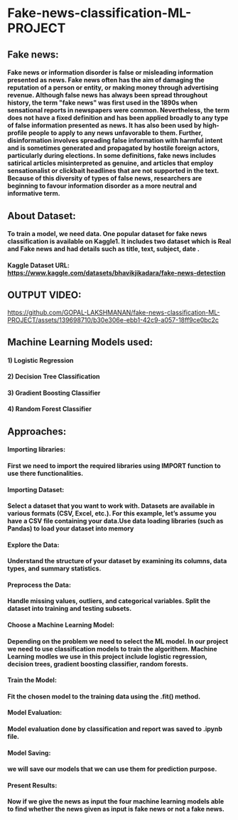# Fake-news-classification-ML-PROJECT

## Fake news:

#### Fake news or information disorder is false or misleading information presented as news. Fake news often has the aim of damaging the reputation of a person or entity, or making money through advertising revenue. Although false news has always been spread throughout history, the term "fake news" was first used in the 1890s when sensational reports in newspapers were common. Nevertheless, the term does not have a fixed definition and has been applied broadly to any type of false information presented as news. It has also been used by high-profile people to apply to any news unfavorable to them. Further, disinformation involves spreading false information with harmful intent and is sometimes generated and propagated by hostile foreign actors, particularly during elections. In some definitions, fake news includes satirical articles misinterpreted as genuine, and articles that employ sensationalist or clickbait headlines that are not supported in the text. Because of this diversity of types of false news, researchers are beginning to favour information disorder as a more neutral and informative term.

## About Dataset:

#### To train a model, we need data. One popular dataset for fake news classification is available on Kaggle1. It includes two dataset which is Real and Fake news and had details such as title, text, subject, date .

#### Kaggle Dataset URL: https://www.kaggle.com/datasets/bhavikjikadara/fake-news-detection

## OUTPUT VIDEO:


https://github.com/GOPAL-LAKSHMANAN/fake-news-classification-ML-PROJECT/assets/139698710/b30e306e-ebb1-42c9-a057-18ff9ce0bc2c


## Machine Learning Models used:

#### 1) Logistic Regression

#### 2) Decision Tree Classification

#### 3) Gradient Boosting Classifier

#### 4) Random Forest Classifier

## Approaches:

#### Importing libraries:

####    First we need to import the required libraries using IMPORT function to use there functionalities.

#### Importing Dataset:

####    Select a dataset that you want to work with. Datasets are available in various formats (CSV, Excel, etc.). For this example, let’s assume you have a CSV file containing your data.Use data loading libraries (such as Pandas) to load your dataset into memory

#### Explore the Data:

####    Understand the structure of your dataset by examining its columns, data types, and summary statistics.

#### Preprocess the Data:

####    Handle missing values, outliers, and categorical variables. Split the dataset into training and testing subsets.

#### Choose a Machine Learning Model:

####    Depending on the problem we need to select the ML model. In our project we need to use classification models to train the algorithem. Machine Learning modles we use in this project include logistic regression, decision trees, gradient boosting classifier, random forests.

#### Train the Model:  
####    Fit the chosen model to the training data using the .fit() method.

#### Model Evaluation:
####    Model evaluation done by classification and report was saved to .ipynb file.

#### Model Saving:
####    we will save our models that we can use them for prediction purpose.

#### Present Results:

####    Now if we give the news as input the four machine learning models able to find whether the news given as input is fake news or not a fake news.

